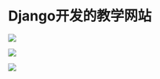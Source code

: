 # Django开发的教学网站
![](https://s1.ax1x.com/2018/01/28/pvXTG8.md.png)

![](https://s1.ax1x.com/2018/01/28/pvXHxg.md.png)

![](https://s1.ax1x.com/2018/01/28/pvX7RS.png)
